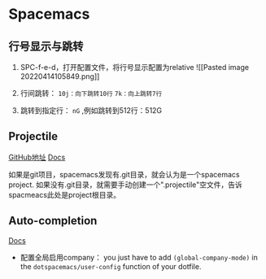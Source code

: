 # Spacemacs
## 行号显示与跳转

1. SPC-f-e-d，打开配置文件，将行号显示配置为relative
![[Pasted image 20220414105849.png]]

2. 行间跳转：
   `10j：向下跳转10行`
   `7k：向上跳转7行`

2. 跳转到指定行：
   `nG` ,例如跳转到512行：512G

## Projectile

[GitHub地址](https://github.com/bbatsov/projectile)
[Docs](https://docs.projectile.mx/projectile/index.html)

如果是git项目，spacemacs发现有.git目录，就会认为是一个spacemacs project.
如果没有.git目录，就需要手动创建一个".projectile"空文件，告诉spacmeacs此处是project根目录。

## Auto-completion

[Docs](https://www.spacemacs.org/layers/+completion/auto-completion/README.html)

* 配置全局启用company：
    you just have to add `(global-company-mode)` in the `dotspacemacs/user-config` function of your dotfile.

